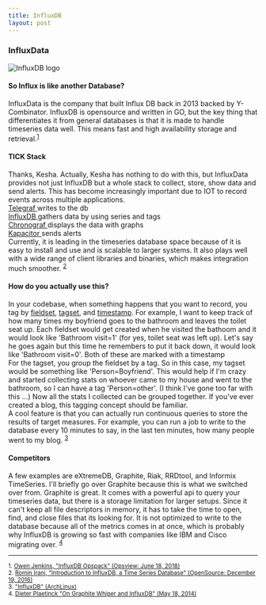 ```yaml
---
title: InfluxDB
layout: post
---
```


<div>
	<h3> InfluxData </h3>
	<span class="image"><img src="{{ 'assets/images/Influxdb.png' | relative_url }}" alt="InfluxDB logo" /></span>
	<h4> So Influx is like another Database? </h4>
		<p> InfluxData is the company that built Influx DB back in 2013 backed by Y-Combinator. InfluxDB is opensource and written in GO, but the key thing that differentiates it from general databases is that it is made to handle timeseries data well. This means fast and high availability storage and retrieval.<sup><a href="#fn1">1</a></sup>
		</p>
	<h4> TICK Stack </h4>
		<p> Thanks, Kesha. Actually, Kesha has nothing to do with this, but InfluxData provides not just InfluxDB but a whole stack to collect, store, show data and send alerts. This has become increasingly important due to IOT to record events across multiple applications. <br>
				<u> Telegraf </u> writes to the db <br>
				<u> InfluxDB </u> gathers data by using series and tags <br>
				<u> Chronograf </u> displays the data with graphs <br>
				<u> Kapacitor </u> sends alerts <br>
		Currently, it is leading in the timeseries database space because of it is easy to install and use and is scalable to larger systems. It also plays well with a wide range of client libraries and binaries, which makes integration much smoother. <sup><a href="#fn2">2</a></sup>
		</p>
	<h4> How do you actually use this? </h4>
		<p> In your codebase, when something happens that you want to record, you tag by <u>fieldset</u>, <u>tagset</u>, and <u>timestamp</u>. For example, I want to keep track of how many times my boyfriend goes to the bathroom and leaves the toilet seat up. Each fieldset would get created when he visited the bathoom and it would look like 'Bathroom visit=1' (for yes, toilet seat was left up). Let's say he goes again but this time he remembers to put it back down, it would look like 'Bathroom visit=0'. Both of these are marked with a timestamp <br>
		For the tagset, you group the fieldset by a tag. So in this case, my tagset would be something like 'Person=Boyfriend'. This would help if I'm crazy and started collecting stats on whoever came to my house and went to the bathroom, so I can have a tag 'Person=other'. (I think I've gone too far with this ...) Now all the stats I collected can be grouped together. If you've ever created a blog, this tagging concept should be familiar. <br>
		A cool feature is that you can actually run continuous queries to store the results of target measures. For example, you can run a job to write to the database every 10 minutes to say, in the last ten minutes, how many people went to my blog. <sup><a href="#fn3">3</a></sup>
	</p>
	<h4> Competitors </h4>
		<p> A few examples are eXtremeDB, Graphite, Riak, RRDtool, and Informix TimeSeries. I'll briefly go over Graphite because this is what we switched over from. Graphite is great. It comes with a powerful api to query your timeseries data, but there is a storage limitation for larger setups. Since it can't keep all file descriptors in memory, it has to take the time to open, find, and close files that its looking for. It is not optimized to write to the database because all of the metrics comes in at once, which is probably why InfluxDB is growing so fast with companies like IBM and Cisco migrating over.  <sup><a href="#fn4">4</a></sup>
<div>
	<hr>
		<sup id="fn1">1. <a href="https://www.opsview.com/integrations/databases/influxdb">Owen Jenkins, "InfluxDB Opspack" (Opsview: June 18, 2018)</a></sup><br>
		<sup id="fn2">2. <a href="https://opensourceforu.com/2016/12/introduction-influxdb-time-series-database/">Romin Irani, "Introduction to InfluxDB, a Time Series Database" (OpenSource: December 19, 2016)</a></sup><br>
		<sup id="fn3">3. <a href="https://wiki.archlinux.org/index.php/InfluxDB">"InfluxDB" (ArchLinux)</a></sup><br>
		<sup id="fn4">4. <a href="http://dieter.plaetinck.be/post/on-graphite-whisper-and-influxdb/">Dieter Plaetinck "On Graphite Whiper and InfluxDB" (May 18, 2014)</a></sup><br>
</div>